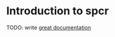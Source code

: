 # Introduction to spcr

TODO: write [great documentation](http://jacobian.org/writing/great-documentation/what-to-write/)
